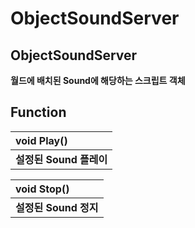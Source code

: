 # ObjectSoundServer

## **ObjectSoundServer**

**월드에 배치된 Sound에 해당하는 스크립트 객체**

 

## **Function**

| **void Play\(\)** |
| :--- |
| **설정된 Sound 플레이** |

| **void Stop\(\)** |
| :--- |
| **설정된 Sound 정지** |

